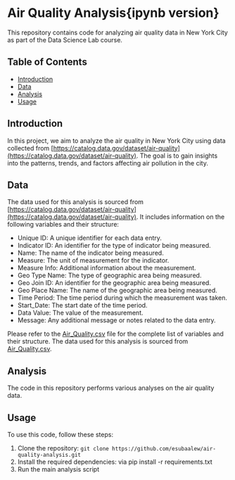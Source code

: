 # Air Quality Analysis{ipynb version}

This repository contains code for analyzing air quality data in New York City as part of the Data Science Lab course.

## Table of Contents

- [Introduction](#introduction)
- [Data](#data)
- [Analysis](#analysis)
- [Usage](#usage)

## Introduction

In this project, we aim to analyze the air quality in New York City using data collected from [https://catalog.data.gov/dataset/air-quality](https://catalog.data.gov/dataset/air-quality). The goal is to gain insights into the patterns, trends, and factors affecting air pollution in the city.

## Data

The data used for this analysis is sourced from [https://catalog.data.gov/dataset/air-quality](https://catalog.data.gov/dataset/air-quality). It includes information on the following variables and their structure:

- Unique ID: A unique identifier for each data entry.
- Indicator ID: An identifier for the type of indicator being measured.
- Name: The name of the indicator being measured.
- Measure: The unit of measurement for the indicator.
- Measure Info: Additional information about the measurement.
- Geo Type Name: The type of geographic area being measured.
- Geo Join ID: An identifier for the geographic area being measured.
- Geo Place Name: The name of the geographic area being measured.
- Time Period: The time period during which the measurement was taken.
- Start_Date: The start date of the time period.
- Data Value: The value of the measurement.
- Message: Any additional message or notes related to the data entry.

Please refer to the [Air_Quality.csv](https://catalog.data.gov/dataset/air-quality) file for the complete list of variables and their structure.
The data used for this analysis is sourced from [Air_Quality.csv](https://catalog.data.gov/dataset/air-quality).

## Analysis

The code in this repository performs various analyses on the air quality data. 


## Usage

To use this code, follow these steps:

1. Clone the repository: `git clone https://github.com/esubaalew/air-quality-analysis.git`
2. Install the required dependencies: via pip install -r requirements.txt
3. Run the main analysis script

